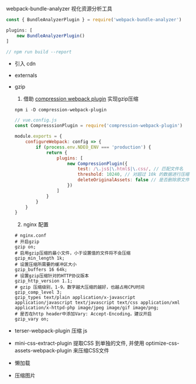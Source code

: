 webpack-bundle-analyzer 视化资源分析工具

```js
const { BundleAnalyzerPlugin } = require('webpack-bundle-analyzer')

plugins: [
    new BundleAnalyzerPlugin()
]

// npm run build --report
```



- 引入 cdn

- externals

- gzip

  1. 借助 [compression webpack plugin](https://webpack.docschina.org/plugins/compression-webpack-plugin/) 实现gzip压缩

  ```shell
  npm i -D compression-webpack-plugin
  ```

  ```js
  // vue.config.js
  const CompresssionPlugin = require('compression-webpack-plugin')
  
  module.exports = {
      configureWebpack: config => {
          if (process.env.NDEO_ENV === 'production') {
              return {
                  plugins: [
                      new CompressionPlugin({
                          test: /\.js$|\.html$|\.css/, // 匹配文件名
                          threshold: 10240,	// 对超过 10k 的数据进行压缩
                          deleteOriginalAssets: false // 是否删除原文件
                      })
                  ]
              }
          }
      }
  }
  ```

  2. nginx 配置

  ```shell
  # nginx.conf
  # 开启gzip
  gzip on;
  # 启用gzip压缩的最小文件，小于设置值的文件将不会压缩
  gzip_min_length 1k;
  # 设置压缩所需要的缓冲区大小
  gzip_buffers 16 64k;
  # 设置gzip压缩针对的HTTP协议版本
  gzip_http_version 1.1;
  # gzip 压缩级别，1-9，数字越大压缩的越好，也越占用CPU时间
  gzip_comp_level 3;
  gzip_types text/plain application/x-javascript application/javascript text/javascript text/css application/xml application/x-httpd-php image/jpeg image/gif image/png;
  # 是否在http header中添加Vary: Accept-Encoding，建议开启       
  gzip_vary on;
  ```

  

- terser-webpack-plugin 压缩 js

- mini-css-extract-plugin 提取CSS 到单独的文件, 并使用 optimize-css-assets-webpack-plugin 来压缩CSS文件 

- 懒加载

- 压缩图片

